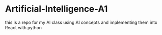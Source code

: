 # Artificial-Intelligence-A1
this is a repo for my AI class using AI concepts and implementing them into React with python
